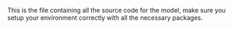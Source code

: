 This is the file containing all the source code for the model, make sure you setup your environment correctly with all the necessary packages.
